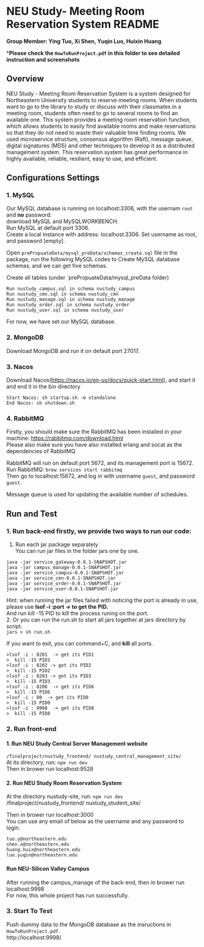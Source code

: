 # NEU Study- Meeting Room Reservation System README  
**Group Member: Ying Tuo, Xi Shen, Yuqin Luo, Huixin Huang** 
  
***Please check the `HowToRunProject.pdf` in this folder to see detailed instruction and screenshots**


## Overview
NEU Study - Meeting Room Reservation System is a system designed for Northeastern University students to reserve meeting rooms. When students want to go to the library to study or discuss with their classmates in a meeting room, students often need to go to several rooms to find an available one. This system provides a meeting room reservation function, which allows students to easily find available rooms and make reservations so that they do not need to waste their valuable time finding rooms. We used microservice structure, consensus algorithm (Raft), message queue, digital signatures (MD5) and other techniques to develop it as a distributed management system. This reservation system has great performance in highly available, reliable, resilient, easy to use, and efficient.
## Configurations Settings
### 1. MySQL
Our MySQL database is running on localhost:3306, with the usernam `root` and **no** password.   
download MySQL and MySQLWORKBENCH.   
Run MySQL at default port 3306.  
Create a local instance with address: localhost:3306. Set username as root, and password [empty].  
 
Open `prePropuateData/mysql_preData/schemas_create.sql` file in the package, run the following MySQL codes to Create MySQL database schemas, and we can get five schemas.  

 
Create all tables (under `prePropuateData/mysql_preData folder)  
```
Run nustudy_campus.sql in schema nustudy_campus
Run nustudy_cmn.sql in schema nustudy_cmn
Run nustudy_manage.sql in schema nustudy_manage
Run nustudy_order.sql in schema nustudy_order
Run nustudy_user.sql in schema nustudy_user
```                                    
For now, we have set our MySQL database.  

### 2. MongoDB
Download MongoDB and run it on default port 27017.
 
### 3. Nacos
Download Nacos(https://nacos.io/en-us/docs/quick-start.html), and start it and end it in the bin directory  
```
Start Nacos: sh startup.sh -m standalone
End Nacos: sh shutdown.sh
```

 
### 4. RabbitMQ
Firstly, you should make sure the RabbitMQ has been installed in your machine: https://rabbitmq.com/download.html  
Please also make sure you have also installed erlang and socat as the dependencies of RabbitMQ   
  
RabbitMQ will run on default port 5672, and its management port is 15672.  
Run RabbitMQ: `brew services start rabbitmq`   
Then go to localhost:15672, and log in with username `guest`, and password `guest`.  
  
Message queue is used for updating the available number of schedules.  
 
## Run and Test
### 1. Run back-end firstly, we provide two ways to run our code:
1.	Run each jar package separately   
You can run jar files in the folder jars one by one.
```
java -jar service_gateway-0.0.1-SNAPSHOT.jar
java -jar campus_manage-0.0.1-SNAPSHOT.jar
java -jar service_campus-0.0.1-SNAPSHOT.jar
java -jar service_cmn-0.0.1-SNAPSHOT.jar
java -jar service_order-0.0.1-SNAPSHOT.jar
java -jar service_user-0.0.1-SNAPSHOT.jar
```
Hint: when running the jar files failed with noticing the port is already in use, please use **lsof -i :port -> to get the PID.**  
And run  kill -15 PID to kill the process runing on the port.  
2.	Or you can run the run.sh to start all jars together at jars directory by script.  
`jars > sh run.sh`
 

If you want to exit, you can command+C, and **kill** all ports.  
```
>lsof -i : 8201  -> get its PID1
>  kill -15 PID1 
>lsof -i : 8202 -> get its PID2
>  kill -15 PID2
>lsof -i : 8203 -> get its PID3
>  kill -15 PID3
>lsof -i : 8206  -> get its PID6
>  kill -15 PID6
>lsof -i : 80  -> get its PID0
>  kill -15 PID0
>lsof -i : 9998  -> get its PID8
>  kill -15 PID8
```

### 2. Run front-end
#### 1.	Run NEU Study Central Server Management website  
`/finalproject/nustudy_frontend/ nustudy_central_management_site/`  
At its directory, run:  `npm run dev`  
 Then in brower run localhost:9528  
 
#### 2.	Run NEU Study Room Reservation System
At the directory nustudy-site, run: `npm run dev`  
/finalproject/nustudy_frontend/ nustudy_student_site/  
 
Then in brower run localhost:3000  
You can use any email of below as the username and any password to login.  
```
tuo.y@northeastern.edu
shen.x@northeastern.edu
huang.huix@northeastern.edu
luo.yuqin@northeastern.edu
```

 
#### Run NEU-Silicon Valley Campus
After running the campus_manage of the back-end, then in brower run localhost:9998  
For now, this whole project has run successfully.  

### 3. Start To Test  
Push dummy data to the MongoDB database as the insructions in `HowToRunProject.pdf`.  
http://localhost:9998/

	 

